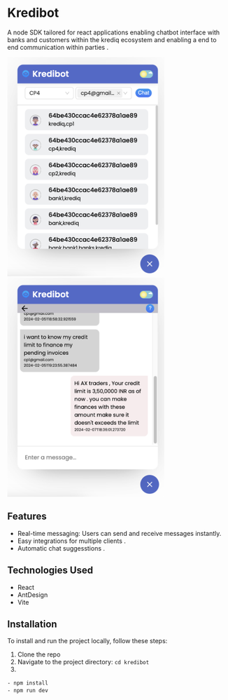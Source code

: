 # Kredibot

A node SDK tailored for react applications enabling chatbot interface with banks and customers within the krediq ecosystem and enabling a end to end communication within parties . 

<img src="src/assets/chatlist.png" alt="Chat App Screenshot" height="500">   <img src="src/assets/chatroom.png" alt="Chat App Screenshot" height="500">



## Features

- Real-time messaging: Users can send and receive messages instantly.
- Easy integrations for multiple clients .
- Automatic chat suggesstions .

## Technologies Used

- React
- AntDesign
- Vite


## Installation

To install and run the project locally, follow these steps:

1. Clone the repo 
2. Navigate to the project directory: `cd kredibot`
3. 
```bash
- npm install
- npm run dev
```